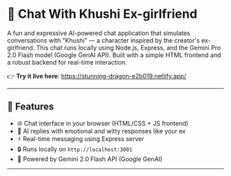 # 💬 Chat With Khushi Ex-girlfriend

A fun and expressive AI-powered chat application that simulates conversations with "Khushi" — a character inspired by the creator's ex-girlfriend. This chat runs locally using Node.js, Express, and the Gemini Pro 2.0 Flash model (Google GenAI API). Built with a simple HTML frontend and a robust backend for real-time interaction.

👉 **Try it live here**: https://stunning-dragon-e2b019.netlify.app/

---

## 🚀 Features

- 🌐 Chat interface in your browser (HTML/CSS + JS frontend)
- 🧠 AI replies with emotional and witty responses like your ex
- ⚡ Real-time messaging using Express server
- 🔒 Runs locally on `http://localhost:3001`
- 🎯 Powered by Gemini 2.0 Flash API (Google GenAI)

---


